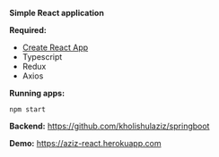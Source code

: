 **Simple React application**

**Required:**
* [Create React App](https://github.com/facebook/create-react-app) 
* Typescript
* Redux
* Axios

**Running apps:**
```
npm start
```
**Backend:**
https://github.com/kholishulaziz/springboot

**Demo:**
https://aziz-react.herokuapp.com